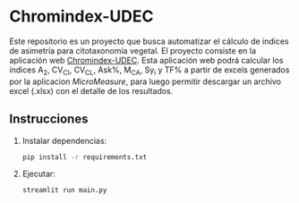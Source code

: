 # Chromindex-UDEC

Este repositorio es un proyecto que busca automatizar el cálculo de indices de asimetría para citotaxonomía vegetal. El proyecto consiste en la aplicación web <a href="http://chromindex.udec.cl/">Chromindex-UDEC</a>. Esta aplicación web podrá calcular los índices A<sub>2</sub>, CV<sub>CI</sub>, CV<sub>CL</sub>, Ask%, M<sub>CA</sub>, Sy<sub>i</sub> y TF% a partir de excels generados por la aplicacion *MicroMeasure*, para luego permitir descargar un archivo excel (.xlsx) con el detalle de los resultados.

## Instrucciones

1. Instalar dependencias:

   ```bash
   pip install -r requirements.txt
   ```

1. Ejecutar:

   ```bash
   streamlit run main.py
   ```
